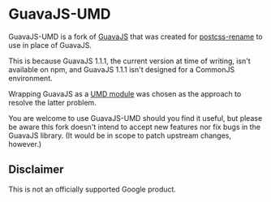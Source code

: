 # GuavaJS-UMD

GuavaJS-UMD is a fork of [GuavaJS](https://github.com/nerdynick/guava-js) that was created for [postcss-rename](https://github.com/google/postcss-rename) to use in place of GuavaJS.

This is because GuavaJS 1.1.1, the current version at time of writing, isn't available on npm, and GuavaJS 1.1.1 isn't designed for a CommonJS environment.

Wrapping GuavaJS as a [UMD module](https://github.com/umdjs/umd) was chosen as the approach to resolve the latter problem.

You are welcome to use GuavaJS-UMD should you find it useful, but please be aware this fork doesn't intend to accept new features nor fix bugs in the GuavaJS library. (It would be in scope to patch upstream changes, however.)

## Disclaimer

This is not an officially supported Google product.
